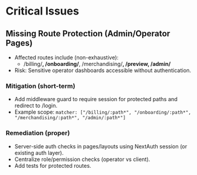# Critical Issues

## Missing Route Protection (Admin/Operator Pages)
- Affected routes include (non-exhaustive):
  - /billing/**, /onboarding/**, /merchandising/**, /preview, /admin/**
- Risk: Sensitive operator dashboards accessible without authentication.

### Mitigation (short-term)
- Add middleware guard to require session for protected paths and redirect to /login.
- Example scope: `matcher: ["/billing/:path*", "/onboarding/:path*", "/merchandising/:path*", "/admin/:path*"]`

### Remediation (proper)
- Server-side auth checks in pages/layouts using NextAuth session (or existing auth layer).
- Centralize role/permission checks (operator vs client).
- Add tests for protected routes.
